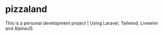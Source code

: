 # pizzaland
 
This is a personal development project | Using Laravel, Tailwind, Livewire and AlpineJS
